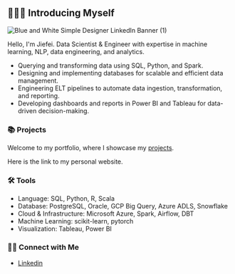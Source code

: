 ## 🙋🏻‍♂️ Introducing Myself

![Blue and White Simple Designer LinkedIn Banner (1)](https://github.com/user-attachments/assets/df7118c9-f3b2-4b65-9105-3dae54057cdd)

Hello, I'm Jiefei.
Data Scientist & Engineer with expertise in machine learning, NLP, data engineering, and analytics.

- Querying and transforming data using SQL, Python, and Spark.
- Designing and implementing databases for scalable and efficient data management.
- Engineering ELT pipelines to automate data ingestion, transformation, and reporting.
- Developing dashboards and reports in Power BI and Tableau for data-driven decision-making.

### 📚 Projects

Welcome to my portfolio, where I showcase my [projects](https://github.com/jl-3586/jiefei-porfolio).

Here is the link to my personal website.

### 🛠️ Tools

- Language: SQL, Python, R, Scala
- Database:  PostgreSQL, Oracle, GCP Big Query, Azure ADLS,  Snowflake
- Cloud & Infrastructure: Microsoft Azure, Spark, Airflow, DBT
- Machine Learning: scikit-learn, pytorch
- Visualization: Tableau, Power BI

### 👋🏻 Connect with Me

- [Linkedin](https://www.linkedin.com/in/jiefei-li/)
